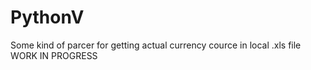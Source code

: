 # PythonV
Some kind of parcer for getting actual currency cource in local .xls file
WORK IN PROGRESS
